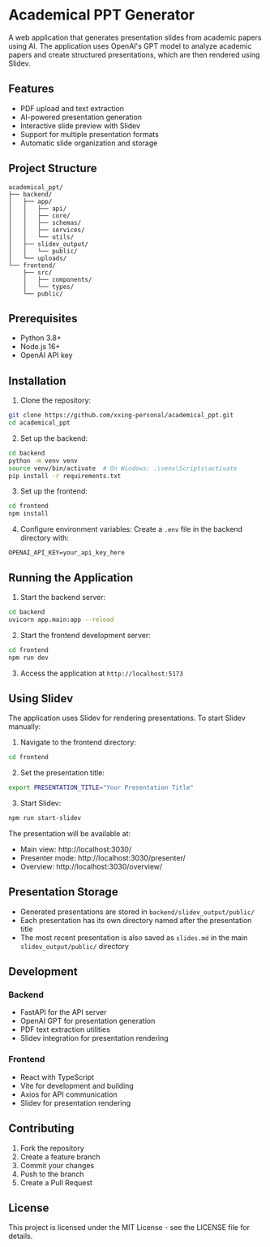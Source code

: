 # Academical PPT Generator

A web application that generates presentation slides from academic papers using AI. The application uses OpenAI's GPT model to analyze academic papers and create structured presentations, which are then rendered using Slidev.

## Features

- PDF upload and text extraction
- AI-powered presentation generation
- Interactive slide preview with Slidev
- Support for multiple presentation formats
- Automatic slide organization and storage

## Project Structure

```
academical_ppt/
├── backend/
│   ├── app/
│   │   ├── api/
│   │   ├── core/
│   │   ├── schemas/
│   │   ├── services/
│   │   └── utils/
│   ├── slidev_output/
│   │   └── public/
│   └── uploads/
└── frontend/
    ├── src/
    │   ├── components/
    │   └── types/
    └── public/
```

## Prerequisites

- Python 3.8+
- Node.js 16+
- OpenAI API key

## Installation

1. Clone the repository:
```bash
git clone https://github.com/xxing-personal/academical_ppt.git
cd academical_ppt
```

2. Set up the backend:
```bash
cd backend
python -m venv venv
source venv/bin/activate  # On Windows: .\venv\Scripts\activate
pip install -r requirements.txt
```

3. Set up the frontend:
```bash
cd frontend
npm install
```

4. Configure environment variables:
Create a `.env` file in the backend directory with:
```
OPENAI_API_KEY=your_api_key_here
```

## Running the Application

1. Start the backend server:
```bash
cd backend
uvicorn app.main:app --reload
```

2. Start the frontend development server:
```bash
cd frontend
npm run dev
```

3. Access the application at `http://localhost:5173`

## Using Slidev

The application uses Slidev for rendering presentations. To start Slidev manually:

1. Navigate to the frontend directory:
```bash
cd frontend
```

2. Set the presentation title:
```bash
export PRESENTATION_TITLE="Your Presentation Title"
```

3. Start Slidev:
```bash
npm run start-slidev
```

The presentation will be available at:
- Main view: http://localhost:3030/
- Presenter mode: http://localhost:3030/presenter/
- Overview: http://localhost:3030/overview/

## Presentation Storage

- Generated presentations are stored in `backend/slidev_output/public/`
- Each presentation has its own directory named after the presentation title
- The most recent presentation is also saved as `slides.md` in the main `slidev_output/public/` directory

## Development

### Backend

- FastAPI for the API server
- OpenAI GPT for presentation generation
- PDF text extraction utilities
- Slidev integration for presentation rendering

### Frontend

- React with TypeScript
- Vite for development and building
- Axios for API communication
- Slidev for presentation rendering

## Contributing

1. Fork the repository
2. Create a feature branch
3. Commit your changes
4. Push to the branch
5. Create a Pull Request

## License

This project is licensed under the MIT License - see the LICENSE file for details. 